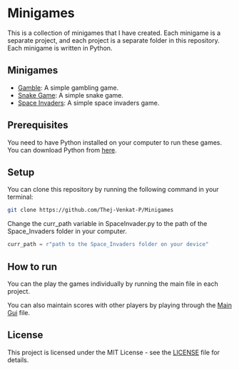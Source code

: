 # Minigames

This is a collection of minigames that I have created. Each minigame is a separate project, and each project is a separate folder in this repository. Each minigame is written in Python.

## Minigames

- [Gamble](./Gamble7/Gamble7.py): A simple gambling game.
- [Snake Game](./Snake_Game/SnakeGame.py): A simple snake game.
- [Space Invaders](./Space_Invaders/SpaceInvader.py): A simple space invaders game.

## Prerequisites

You need to have Python installed on your computer to run these games. You can download Python from [here](https://www.python.org/downloads/).

## Setup

You can clone this repository by running the following command in your terminal:

```bash
git clone https://github.com/Thej-Venkat-P/Minigames
```
Change the curr_path variable in SpaceInvader.py to the path of the Space_Invaders folder in your computer.

```python
curr_path = r"path to the Space_Invaders folder on your device"
```

## How to run

You can the play the games individually by running the main file in each project.  

You can also maintain scores with other players by playing through the [Main Gui](MainGUI.py) file.

## License
This project is licensed under the MIT License - see the [LICENSE](./LICENSE) file for details.